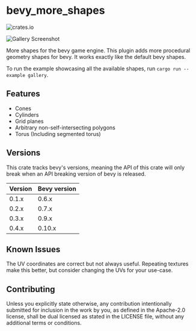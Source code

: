 # bevy_more_shapes
![crates.io](https://img.shields.io/crates/v/bevy_more_shapes.svg)

![Gallery Screenshot](https://github.com/redpandamonium/bevy_more_shapes/blob/b39f5efa481927e62c22ec8f8764ace1558f9644/assets/screenshots/screenshot.png)

More shapes for the bevy game engine. This plugin adds more procedural geometry shapes for bevy.
It works exactly like the default bevy shapes. 

To run the example showcasing all the available shapes, run `cargo run --example gallery`.

## Features

* Cones
* Cylinders
* Grid planes
* Arbitrary non-self-intersecting polygons
* Torus (Including segmented torus)

## Versions

This crate tracks bevy's versions, meaning the API of this crate will only break when an API breaking version of bevy is released.

| Version | Bevy version |
|---------|--------------|
| 0.1.x   | 0.6.x        |
| 0.2.x   | 0.7.x        |
| 0.3.x   | 0.9.x        |
| 0.4.x   | 0.10.x       |

## Known Issues

The UV coordinates are correct but not always useful. Repeating textures make this better, but consider changing the UVs for your use-case.

## Contributing

Unless you explicitly state otherwise, any contribution intentionally submitted for inclusion in the work by you, as defined in the Apache-2.0 license, shall be dual licensed as stated in the LICENSE file, without any additional terms or conditions.
